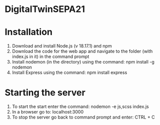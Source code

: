 # DigitalTwinSEPA21

# Installation
1. Download and install Node.js (v 18.17.1) and npm
2. Download the code for the web app and navigate to the folder (with index.js in it) in the command prompt
3. Install nodemon (in the directory) using the command: 
npm install -g nodemon
4. Install Express using the command:
npm install express

# Starting the server
1. To start the start enter the command:
nodemon -e js,scss index.js
2. In a browser go to:
localhost:3000
3. To stop the server go back to command prompt and enter:
CTRL + C
